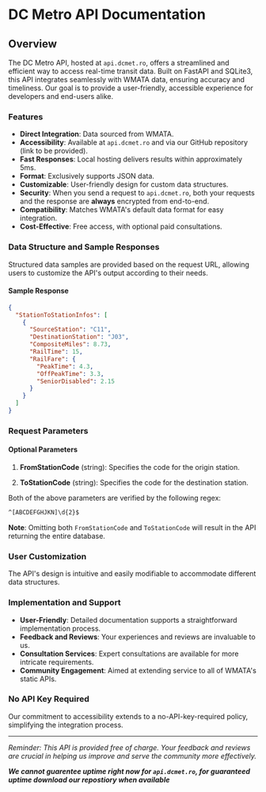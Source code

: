 # DC Metro API Documentation

## Overview

The DC Metro API, hosted at `api.dcmet.ro`, offers a streamlined and efficient way to access real-time transit data. Built on FastAPI and SQLite3, this API integrates seamlessly with WMATA data, ensuring accuracy and timeliness. Our goal is to provide a user-friendly, accessible experience for developers and end-users alike.

### Features

- **Direct Integration**: Data sourced from WMATA.
- **Accessibility**: Available at `api.dcmet.ro` and via our GitHub repository (link to be provided).
- **Fast Responses**: Local hosting delivers results within approximately 5ms.
- **Format**: Exclusively supports JSON data.
- **Customizable**: User-friendly design for custom data structures.
- **Security**: When you send a request to `api.dcmet.ro`, both your requests and the response are **always** encrypted from end-to-end.
- **Compatibility**: Matches WMATA's default data format for easy integration.
- **Cost-Effective**: Free access, with optional paid consultations.

### Data Structure and Sample Responses

Structured data samples are provided based on the request URL, allowing users to customize the API's output according to their needs.

#### Sample Response

```json
{
  "StationToStationInfos": [
    {
      "SourceStation": "C11",
      "DestinationStation": "J03",
      "CompositeMiles": 8.73,
      "RailTime": 15,
      "RailFare": {
        "PeakTime": 4.3,
        "OffPeakTime": 3.3,
        "SeniorDisabled": 2.15
      }
    }
  ]
}
```

### Request Parameters

#### Optional Parameters

1. **FromStationCode** (string): Specifies the code for the origin station. 

2. **ToStationCode** (string): Specifies the code for the destination station.


Both of the above parameters are verified by the following regex: 
```bash
^[ABCDEFGHJKN]\d{2}$
```

**Note**: Omitting both `FromStationCode` and `ToStationCode` will result in the API returning the entire database.

### User Customization

The API's design is intuitive and easily modifiable to accommodate different data structures.

### Implementation and Support

- **User-Friendly**: Detailed documentation supports a straightforward implementation process.
- **Feedback and Reviews**: Your experiences and reviews are invaluable to us.
- **Consultation Services**: Expert consultations are available for more intricate requirements.
- **Community Engagement**: Aimed at extending service to all of WMATA's static APIs.

### No API Key Required

Our commitment to accessibility extends to a no-API-key-required policy, simplifying the integration process.

---

*Reminder: This API is provided free of charge. Your feedback and reviews are crucial in helping us improve and serve the community more effectively.*

***We cannot guarentee uptime right now for `api.dcmet.ro`, for guaranteed uptime download our repostiory when available***
